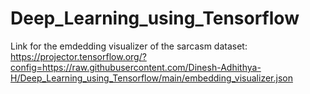 # Deep_Learning_using_Tensorflow

Link for the emdedding visualizer of the sarcasm dataset: https://projector.tensorflow.org/?config=https://raw.githubusercontent.com/Dinesh-Adhithya-H/Deep_Learning_using_Tensorflow/main/embedding_visualizer.json
